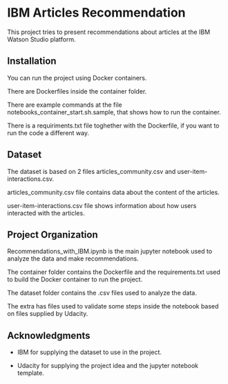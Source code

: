 # IBM Articles Recommendation

This project tries to present recommendations about articles at the IBM Watson Studio platform.

## Installation

You can run the project using Docker containers.

There are Dockerfiles inside the container folder.

There are example commands at the file notebooks\_container\_start.sh.sample, that shows how to run the container.

There is a requiriments.txt file toghether with the Dockerfile, if you want to run the code a different way.

## Dataset

The dataset is based on 2 files articles\_community.csv and user-item-interactions.csv.

articles\_community.csv file contains data about the content of the articles.

user-item-interactions.csv file shows information about how users interacted with the articles.

## Project Organization

Recommendations\_with\_IBM.ipynb is the main jupyter notebook used to analyze the data and make recommendations.

The container folder contains the Dockerfile and the requirements.txt used to build the Docker container to run the project.

The dataset folder contains the .csv files used to analyze the data.

The extra has files used to validate some steps inside the notebook based on files supplied by Udacity.

## Acknowledgments

- IBM for supplying the dataset to use in the project.

- Udacity for supplying the project idea and the jupyter notebook template.
